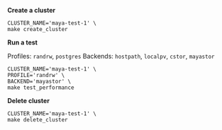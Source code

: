 **Create a cluster**

```shell
CLUSTER_NAME='maya-test-1' \
make create_cluster
```

**Run a test**

Profiles: `randrw`, `postgres`
Backends: `hostpath`, `localpv`, `cstor`, `mayastor`

```shell
CLUSTER_NAME='maya-test-1' \
PROFILE='randrw' \
BACKEND='mayastor' \
make test_performance
```

**Delete cluster**

```shell
CLUSTER_NAME='maya-test-1' \
make delete_cluster
```
